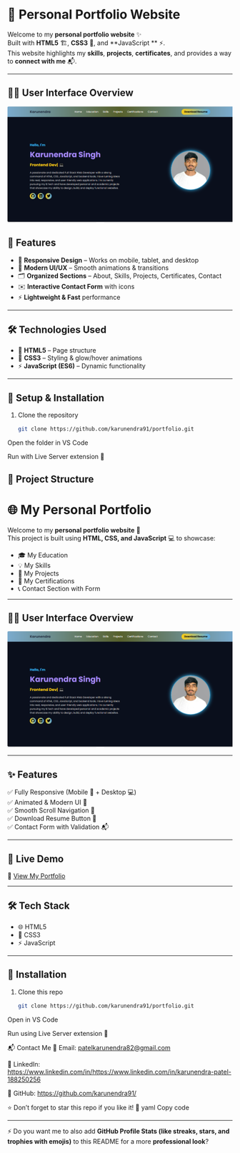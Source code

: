 # 🌟 Personal Portfolio Website

Welcome to my **personal portfolio website** ✨  
Built with **HTML5** 🏗️, **CSS3** 🎨, and **JavaScript ** ⚡.  
This website highlights my **skills**, **projects**, **certificates**, and provides a way to **connect with me** 📬.  

---
## 🧑‍💻 User Interface Overview
![Alt text](image/project2.png)

## 🚀 Features
- 📱 **Responsive Design** – Works on mobile, tablet, and desktop  
- 🎨 **Modern UI/UX** – Smooth animations & transitions  
- 🗂️ **Organized Sections** – About, Skills, Projects, Certificates, Contact  
- ✉️ **Interactive Contact Form** with icons  
- ⚡ **Lightweight & Fast** performance  

---

## 🛠️ Technologies Used
- 🧱 **HTML5** – Page structure  
- 🎨 **CSS3** – Styling & glow/hover animations  
- ⚡ **JavaScript (ES6)** – Dynamic functionality  

---

## 📂 Setup & Installation  
1. Clone the repository  
   ```bash
   git clone https://github.com/karunendra91/portfolio.git
Open the folder in VS Code

Run with Live Server extension 🚀


## 📂 Project Structure



# 🌐 My Personal Portfolio  
 
Welcome to my **personal portfolio website** 🌟  
This project is built using **HTML, CSS, and JavaScript** 💻 to showcase:  
- 🎓 My Education  
- 💡 My Skills  
- 📂 My Projects  
- 🏅 My Certifications  
- 📞 Contact Section with Form  

---
## 🧑‍💻 User Interface Overview
![Alt text](image/project2.png)

---

## ✨ Features  
✅ Fully Responsive (Mobile 📱 + Desktop 💻)  
✅ Animated & Modern UI 🎨  
✅ Smooth Scroll Navigation 🧭  
✅ Download Resume Button 📄  
✅ Contact Form with Validation 📬  



---

## 🚀 Live Demo  
🔗 [View My Portfolio](https://karunendra.netlify.app)  

---

## 🛠️ Tech Stack  
- 🌐 HTML5  
- 🎨 CSS3  
- ⚡ JavaScript 

---

## 📂 Installation  
1. Clone this repo  
   ```bash
   git clone https://github.com/karunendra91/portfolio.git
Open in VS Code

Run using Live Server extension 🚀

📬 Contact Me
📧 Email: patelkarunendra82@gmail.com

💼 LinkedIn: https://www.linkedin.com/in/https://www.linkedin.com/in/karunendra-patel-188250256

🐙 GitHub: https://github.com/karunendra91/

⭐ Don’t forget to star this repo if you like it! 🌟
yaml
Copy code

---

⚡ Do you want me to also add **GitHub Profile Stats (like streaks, stars, and trophies with emojis)** to this README for a more **professional look**?
